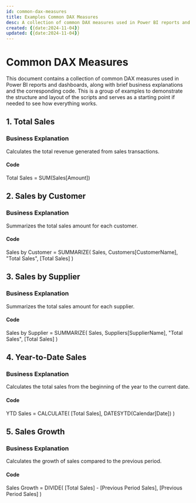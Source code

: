 ```yaml
---
id: common-dax-measures
title: Examples Common DAX Measures
desc: A collection of common DAX measures used in Power BI reports and dashboards, including brief business explanations and corresponding code examples.
created: {{date:2024-11-04}}
updated: {{date:2024-11-04}}
---
```


# Common DAX Measures

This document contains a collection of common DAX measures used in Power BI reports and dashboards, along with brief business explanations and the corresponding code. This is a group of examples to demonstrate the structure and layout of the scripts and serves as a starting point if needed to see how everything works.

## 1. Total Sales

### Business Explanation
Calculates the total revenue generated from sales transactions.

#### Code

Total Sales = SUM(Sales[Amount])

## 2. Sales by Customer

### Business Explanation
Summarizes the total sales amount for each customer.

#### Code

Sales by Customer =
SUMMARIZE(
    Sales,
    Customers[CustomerName],
    "Total Sales", [Total Sales]
)

## 3. Sales by Supplier

### Business Explanation
Summarizes the total sales amount for each supplier.

#### Code

Sales by Supplier =
SUMMARIZE(
    Sales,
    Suppliers[SupplierName],
    "Total Sales", [Total Sales]
)

## 4. Year-to-Date Sales

### Business Explanation
Calculates the total sales from the beginning of the year to the current date.

#### Code

YTD Sales =
CALCULATE(
    [Total Sales],
    DATESYTD(Calendar[Date])
)

## 5. Sales Growth

### Business Explanation
Calculates the growth of sales compared to the previous period.

#### Code

Sales Growth =
DIVIDE(
    [Total Sales] - [Previous Period Sales],
    [Previous Period Sales]
)




